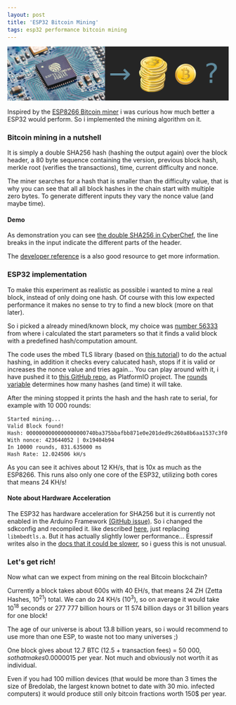 ```yaml
---
layout: post
title: 'ESP32 Bitcoin Mining'
tags: esp32 performance bitcoin mining
---
```


![esp32 bitcoin mining](/assets/esp32-bitcoin/header.png)

Inspired by the [ESP8266 Bitcoin miner](https://www.instructables.com/id/ESP8266-Bitcoin-Miner/) i was curious how much better a ESP32 would perform. So i implemented the mining algorithm on it.

### Bitcoin mining in a nutshell
It is simply a double SHA256 hash (hashing the output again) over the block header, a 80 byte sequence containing the version, previous block hash, merkle root (verifies the transactions), time, current difficulty and nonce.

The miner searches for a hash that is smaller than the difficulty value, that is why you can see that all all block hashes in the chain start with multiple zero bytes. To generate different inputs they vary the nonce value (and maybe time).

#### Demo
As demonstration you can see [the double SHA256 in CyberChef](https://gchq.github.io/CyberChef/#recipe=From_Hex('Auto')SHA2('256')From_Hex('Auto')SHA2('256')Swap_endianness('Hex',32,false)&input=MDAwMDAwMjAKYTIxNzYyNGVmNzcyMWI5NTRjN2Q5Mzc1YWE4NWMxMzRlNWI3NjZkMjI2MGEyYzAwMDAwMDAwMDAwMDAwMDAwMAphNTEyNDI0OGZhNjJjYmVmMjJjMTI2OGNjMDI0ODZlY2ZiMDVjMjZkNDViYTQyZmY3ZTliMzQ2YzAwZGY2MGFmCjVkODA2ODVjCjg4NmYyZTE3Cjk0NGI0MDE5), the line breaks in the input indicate the different parts of the header.

The [developer reference](https://bitcoin.org/en/developer-reference#block-chain) is a also good resource to get more information.

### ESP32 implementation
To make this experiment as realistic as possible i wanted to mine a real block, instead of only doing one hash. Of course with this low expected performance it makes no sense to try to find a new block (more on that later). 

So i picked a already mined/known block, my choice was [number 56333](http://learnmeabitcoin.com/browser/block/0000000000000000000740ba375bbafbb871e0e201ded9c260a8b6aa1537c3f0) from where i calculated the start parameters so that it finds a valid block with a predefined hash/computation amount.

The code uses the mbed TLS library (based on [this tutorial](https://techtutorialsx.com/2018/05/10/esp32-arduino-mbed-tls-using-the-sha-256-algorithm/)) to do the actual hashing, in addition it checks every calucated hash, stops if it is valid or increases the nonce value and tries again...
You can play around with it, i have pushed it to [this GitHub repo](https://github.com/Jakeler/ESP32-Bitcoin), as PlatformIO project. The [rounds variable](https://github.com/Jakeler/ESP32-Bitcoin/blob/master/src/main.cpp#L53) determines how many hashes (and time) it will take.

After the mining stopped it prints the hash and the hash rate to serial, for example with 10 000 rounds:

```
Started mining...
Valid Block found!
Hash: 0000000000000000000740ba375bbafbb871e0e201ded9c260a8b6aa1537c3f0
With nonce: 423644052 | 0x19404b94
In 10000 rounds, 831.635000 ms
Hash Rate: 12.024506 kH/s
```
As you can see it achives about 12 KH/s, that is 10x as much as the ESP8266. This runs also only one core of the ESP32, utilizing both cores that means 24 KH/s!

#### Note about Hardware Acceleration

The ESP32 has hardware acceleration for SHA256 but it is currently not enabled in the Arduino Framework [(GitHub issue)](https://github.com/espressif/arduino-esp32/issues/976). So i changed the sdkconfig and recompiled it. like described [here](https://github.com/espressif/arduino-esp32/issues/1142#issuecomment-367867856), just replacing `libmbedtls.a`. But it has actually slightly lower performance... Espressif writes also in the [docs that it could be slower](https://docs.espressif.com/projects/esp-idf/en/latest/api-reference/kconfig.html#config-mbedtls-hardware-sha), so i guess this is not unusual.

### Let's get rich!
Now what can we expect from mining on the real Bitcoin blockchain?

Currently a block takes about 600s with 40 EH/s, that means 24 ZH (Zetta Hashes, 10<sup>21</sup>) total. We can do 24 KH/s (10<sup>3</sup>), so on average it would take 10<sup>18</sup> seconds or 277 777 billion hours or 11 574 billion days or 31 billion years for one block! 

The age of our universe is about 13.8 billion years, so i would recommend to use more than one ESP, to waste not too many universes ;)

One block gives about 12.7 BTC (12.5 + transaction fees) = 50 000$, so that makes 0.0000015$ per year. Not much and obviously not worth it as individual.

Even if you had 100 million devices (that would be more than 3 times the size of Bredolab, the largest known botnet to date with 30 mio. infected computers) it would produce still only bitcoin fractions worth 150$ per year.

